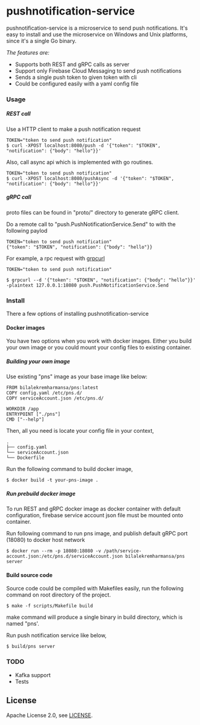 # pushnotification-service

pushnotification-service is a microservice to send push notifications. It's easy to install and use the microservice
on Windows and Unix platforms, since it's a single Go binary. 

*The features are:*
  - Supports both REST and gRPC calls as server
  - Support only Firebase Cloud Messaging to send push notifications
  - Sends a single push token to given token with cli
  - Could be configured easily with a yaml config file
  
### Usage

##### REST call

Use a HTTP client to make a push notification request

```shell script
TOKEN="token to send push notification"
$ curl -XPOST localhost:8080/push -d '{"token": "$TOKEN", "notification": {"body": "hello"}}'
```

Also, call async api which is implemented with go routines.

```shell script
TOKEN="token to send push notification"
$ curl -XPOST localhost:8080/pushAsync -d '{"token": "$TOKEN", "notification": {"body": "hello"}}'
```

##### gRPC call

proto files can be found in "proto/" directory to generate gRPC client.

Do a remote call to "push.PushNotificationService.Send" to with the following paylod

```shell script
TOKEN="token to send push notification"
{"token": "$TOKEN", "notification": {"body": "hello"}}
```

For example, a rpc request with [grpcurl](https://github.com/fullstorydev/grpcurl)
```shell script
TOKEN="token to send push notification"

$ grpcurl --d '{"token": "$TOKEN", "notification": {"body": "hello"}}' -plaintext 127.0.0.1:18080 push.PushNotificationService.Send
```
 

### Install

There a few options of installing pushnotification-service 

#### Docker images

You have two options when you work with docker images. Either you build your own image or you could
mount your config files to existing container.

##### Building your own image

Use existing "pns" image as your base image like below:  

```shell script
FROM bilalekremharmansa/pns:latest
COPY config.yaml /etc/pns.d/
COPY serviceAccount.json /etc/pns.d/

WORKDIR /app
ENTRYPOINT ["./pns"]
CMD ["--help"]
```

Then, all you need is locate your config file in your context,

```
.
├── config.yaml
└── serviceAccount.json
└── Dockerfile
```

Run the following command to build docker image,

```shell script
$ docker build -t your-pns-image .
```

##### Run prebuild docker image

To run REST and gRPC docker image as docker container with default configuration,
firebase service account json file must be mounted onto container. 

Run following command to run pns image, and publish default gRPC port (18080) to docker host network 
```shell script
$ docker run --rm -p 18080:18080 -v /path/service-account.json:/etc/pns.d/serviceAccount.json bilalekremharmansa/pns server
```

#### Build source code

Source code could be compiled with Makefiles easily, run the following command on root directory of the project.

```shell script
$ make -f scripts/Makefile build
```

make command will produce a single binary in build directory, which is named "pns'.

Run push notification service like below,
```shell script
$ build/pns server
```

### TODO

- Kafka support
- Tests

## License

Apache License 2.0, see [LICENSE](https://github.com/bilalekremharmansa/pushnotication-service/blob/master/LICENSE).